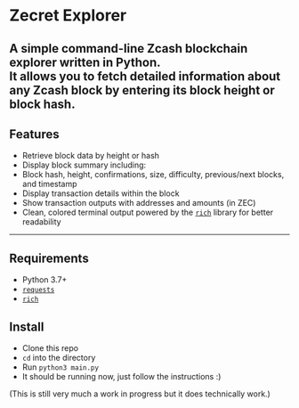 # Zecret Explorer

A simple command-line Zcash blockchain explorer written in Python.  
It allows you to fetch detailed information about any Zcash block by entering its block height or block hash.
---

## Features

- Retrieve block data by height or hash
- Display block summary including:
- Block hash, height, confirmations, size, difficulty, previous/next blocks, and timestamp
- Display transaction details within the block
- Show transaction outputs with addresses and amounts (in ZEC)
- Clean, colored terminal output powered by the [`rich`](https://github.com/Textualize/rich) library for better readability

---

## Requirements

- Python 3.7+
- [`requests`](https://pypi.org/project/requests/)
- [`rich`](https://pypi.org/project/rich/)


## Install
- Clone this repo
- `cd` into the directory
- Run `python3 main.py`
- It should be running now, just follow the instructions :)

(This is still very much a work in progress but it does technically work.)
